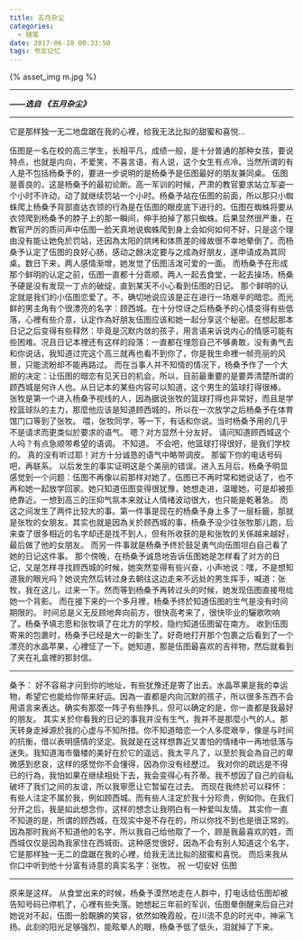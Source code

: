 ```yaml
---
title: 五月杂尘
categories:
  - 随笔
date: 2017-06-10 00:33:50
tags: 书文记忆
---
```


{% asset_img m.jpg %}

---
***——选自 《五月杂尘》***

<!-- more -->

---
它是那样独一无二地盘踞在我的心裡，给我无法比拟的甜蜜和喜悦...

   伍图是一名在校的高三学生，长相平凡，成绩一般，是十分普通的那种女孩，要说特点，也就是内向，不爱笑，不喜言语，有人说，这个女生有点冷。当然所谓的有人是不包括杨桑予的，要进一步说明的是杨桑予是伍图最好的朋友兼同桌。
   伍图是善良的，这是杨桑予的最初论断。高一军训的时候，严肃的教官要求站立军姿一个小时不许动，动了就继续罚站一个小时。杨桑予站在伍图的前面，所以那只小蜘蛛爬上杨桑予背部直达衣领的行為是在伍图的眼皮底下进行的。伍图在蜘蛛将要从衣领爬到杨桑予的脖子上的那一瞬间，伸手拍掉了那只蜘蛛。后果显然很严重，在教官严厉的质问声中伍图一脸天真地说蜘蛛爬到身上会如何如何不好，只是这个理由没有能让她免於罚站，还因為太阳的烘烤和体质差的缘故很不幸地晕倒了。而杨桑予认定了伍图的良好心肠，感动之餘决定要与之成為好朋友，遂申请成為其同桌。数日下来，两人感情渐增，她发觉了伍图活泼可爱的一面。
   而杨桑予在形成那个鲜明的认定之前，伍图一直都十分乖顺，两人一起去食堂，一起去操场，杨桑予硬是没有发现一丁点的破绽，直到某天不小心看到伍图的日记。
   那个鲜明的认定就是我们的小伍图恋爱了。不，确切地说应该是正在进行一场艰辛的暗恋。而光鲜的男主角有个很漂亮的名字：顾西城。在十分惊讶之后杨桑予的心情变得有些低落，心裡有些介意，认定作為好朋友伍图应该和她一起分享这个秘密。在想起那本日记之后变得有些释然：毕竟是沉默内敛的孩子，用言语来诉说内心的情感可能有些困难。况且日记本裡还有这样的段落：一直都在埋怨自己不够勇敢，没有勇气去和你说话，我知道过完这个高三就再也看不到你了，你是我生命裡一帧亮丽的风景，只能流盼却不能再路过。
   而在当事人并不知情的情况下，杨桑予作了一个大胆的决定：让伍图的暗恋有见天日的机会，所以，目前最重要的是要弄清楚所谓的顾西城是何许人也。从日记本的某些内容可以知道，这个男生的篮球打得很棒。
   张牧是第一个进入杨桑予视线的人，因為据说张牧的篮球打得也非常好，而且是学校篮球队的主力，那麼他应该是知道顾西城的，所以在一次放学之后杨桑予在体育馆门口等到了张牧。
   喂，张牧同学，等一下，有话和你说。当时杨桑予用的几乎不是请求而更类似於要求的语气。
   嗯？对方显然十分友好。
   请问知道顾西城这个人吗？有点急顺带希望的语调。
   不知道。
   不会吧，他篮球打得很好，是我们学校的。
   真的没有听过耶！对方十分诚恳的语气中略带调皮。
   那留下你的电话号码吧，再联系。
   以后发生的事实证明这是个美丽的错误。进入五月后，杨桑予明显感觉到一个问题：伍图不再像以前那样对她了，伍图已不再时常和她说话了，也不再和她一起放学回家。她只知道伍图变得很犹豫，她想走进，温暖她，可是却被拒绝靠近。一想到高三的压抑气氛本来就让人情绪波动很大，也只能是乾著急。
   而这之间发生了两件比较大的事。第一件事是现在的杨桑予身上多了一层标籤，那就是张牧的女朋友。其实也就是因為关於顾西城的事，杨桑予没少往张牧那儿跑，后来查了很多相近的名字却还是找不到人，但有所收获的是和张牧的关係越来越好，最后做了他的女朋友。
   而另一件事就是杨桑予终於鼓足勇气向伍图坦白自己看了她的日记这件事。
   那个傍晚，在杨桑予诚恳地告诉伍图她是怎样看了对方的日记，又是怎样寻找顾西城的时候，她突然变得有些兴奋，小声地说：嘿，不是想知道我的眼光吗？她说完然后转过身去朝往这边走来不远处的男生挥手，喊道：张牧，我在这儿，过来一下。然而等到杨桑予再转过头的时候，她发现伍图直接甩给她一个背影。
   而在接下来的一个多月裡，杨桑予终於知道伍图的生气是没有时间期限的。
   时间总是义无反顾地奔向前方，很快高考来了，很快毕业的驪歌吹响了。杨桑予填志愿和张牧填了在北方的学校，隐约知道伍图留在南方。
   收到伍图寄来的包裹时，杨桑予已经是大一的新生了。好奇地打开那个包裹之后看到了一个漂亮的水晶苹果，心裡怔了一下。她知道，那是伍图最喜欢的吉祥物，然后就看到了夹在礼盒裡的那封信。

---

桑予：
   好不容易才问到你的地址，有些犹豫还是寄了出去。水晶苹果是我的幸运物，希望它也能给你带来好运。因為一直都是内向沉默的孩子，所以很多东西不会用语言来表达。确实有那麼一阵子有些挣扎，但可以确定的是，你一直都是我最好的朋友。
   其实关於你看我的日记的事我并没有生气，我并不是那麼小气的人。那天转身走掉源於我的心虚与不知所措。你不知道暗恋一个人多麼艰辛，像是与时间的抗衡，借以表明感情的坚定。我就是在这样想靠近又害怕的情绪中一再地低落与迷失。我知道海市蜃楼的美好在於它的遥远，我太平凡了，以至於我会為自己的卑微感到悲哀，这样的感觉你不会懂得，因為你没有经歷过。
   我对你的疏远是不得已的行為，我怕如果在继续相处下去，我会变得心有芥蒂。我不想因了自己的自私破坏了我们之间的友谊，所以我寧愿让它暂留在过去。
   而现在我终於可以释怀：有些人注定不属於我，例如顾西城。而有些人注定於我十分珍贵，例如你。在我们分开之后，我是如此想念你，这样的想念让我明白有一种爱叫友情。
   其实你一直不知道的是，所谓的顾西城，在现实中是不存在的，所以你找不到也是很正常的。因為那时我尚不知道他的名字，所以我自己给他取了一个，顾是我最喜欢的姓，而西城仅仅是因為我家住在西城街。这种感觉很好，因為不会有别人知道这个名字，它是那样独一无二的盘踞在我的心裡，给我无法比拟的甜蜜和喜悦。
   而后来我从你口中听到他十分富有诗意的真实名字：张牧。
   祝
   一切安好
   伍图

---

   原来是这样。
   从食堂出来的时候，杨桑予漠然地走在人群中，打电话给伍图却被告知号码已停机了，心裡有些失落。她想起三年前的军训，伍图晕倒醒来后自己对她说对不起，伍图一脸靦腆的笑容，依然如晚霞般，在川流不息的时光中，神采飞扬。此刻的阳光足够强烈，能眩晕人的眼，杨桑予低了低头，泪就掉了下来。

